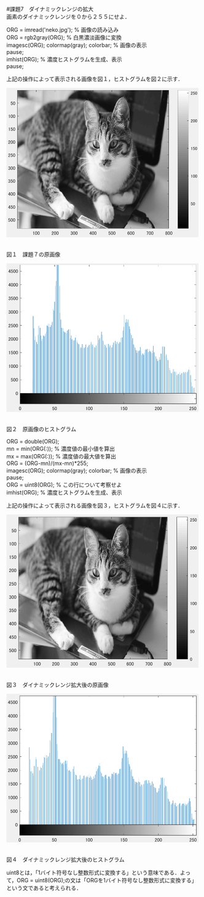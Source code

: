 #課題7　ダイナミックレンジの拡大  
画素のダイナミックレンジを０から２５５にせよ． 

ORG = imread('neko.jpg'); % 画像の読み込み  
ORG = rgb2gray(ORG); % 白黒濃淡画像に変換  
imagesc(ORG); colormap(gray); colorbar; % 画像の表示  
pause;  
imhist(ORG); % 濃度ヒストグラムを生成、表示  
pause;  

上記の操作によって表示される画像を図１，ヒストグラムを図２に示す．

<img src="https://github.com/miyabi0529/15ec068_image_processing/blob/master/kadai7.1.PNG" width="500">  

図１　課題７の原画像

<img src="https://github.com/miyabi0529/15ec068_image_processing/blob/master/kadai7.2.PNG" width="500">  

図２　原画像のヒストグラム

ORG = double(ORG);  
mn = min(ORG(:)); % 濃度値の最小値を算出  
mx = max(ORG(:)); % 濃度値の最大値を算出  
ORG = (ORG-mn)/(mx-mn)*255;  
imagesc(ORG); colormap(gray); colorbar; % 画像の表示  
pause;  
ORG = uint8(ORG); % この行について考察せよ  
imhist(ORG); % 濃度ヒストグラムを生成、表示  

上記の操作によって表示される画像を図３，ヒストグラムを図４に示す．

<img src="https://github.com/miyabi0529/15ec068_image_processing/blob/master/kadai7.3.PNG" width="500">  

図３　ダイナミックレンジ拡大後の原画像

<img src="https://github.com/miyabi0529/15ec068_image_processing/blob/master/kadai7.4.PNG" width="500">  

図４　ダイナミックレンジ拡大後のヒストグラム  

uint8とは，「1バイト符号なし整数形式に変換する」という意味である．よって，ORG = uint8(ORG);の文は「ORGを1バイト符号なし整数形式に変換する」という文であると考えられる．
